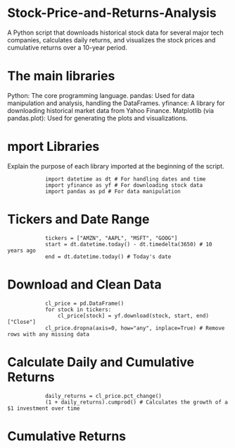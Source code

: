 # Stock-Price-and-Returns-Analysis
A Python script that downloads historical stock data for several major tech companies, calculates daily returns, and visualizes the stock prices and cumulative returns over a 10-year period.


# The main libraries
Python: The core programming language.
pandas: Used for data manipulation and analysis, handling the DataFrames.
yfinance: A library for downloading historical market data from Yahoo Finance.
Matplotlib (via pandas.plot): Used for generating the plots and visualizations.

# mport Libraries
Explain the purpose of each library imported at the beginning of the script.
                
                import datetime as dt # For handling dates and time
                import yfinance as yf # For downloading stock data
                import pandas as pd # For data manipulation

# Tickers and Date Range
                tickers = ["AMZN", "AAPL", "MSFT", "GOOG"]
                start = dt.datetime.today() - dt.timedelta(3650) # 10 years ago
                end = dt.datetime.today() # Today's date
# Download and Clean Data

                cl_price = pd.DataFrame()
                for stock in tickers:
                    cl_price[stock] = yf.download(stock, start, end)["Close"]
                cl_price.dropna(axis=0, how="any", inplace=True) # Remove rows with any missing data

# Calculate Daily and Cumulative Returns
                daily_returns = cl_price.pct_change()
                (1 + daily_returns).cumprod() # Calculates the growth of a $1 investment over time


  #  Cumulative Returns

     
